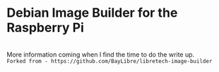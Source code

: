 # Debian Image Builder for the Raspberry Pi
<br>
More information coming when I find the time to do the write up.
<br>
<code>Forked from - https://github.com/BayLibre/libretech-image-builder</code>
